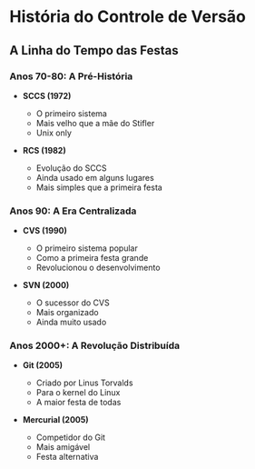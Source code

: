 # História do Controle de Versão

## A Linha do Tempo das Festas

### Anos 70-80: A Pré-História
- **SCCS (1972)**
  - O primeiro sistema
  - Mais velho que a mãe do Stifler
  - Unix only

- **RCS (1982)**
  - Evolução do SCCS
  - Ainda usado em alguns lugares
  - Mais simples que a primeira festa

### Anos 90: A Era Centralizada
- **CVS (1990)**
  - O primeiro sistema popular
  - Como a primeira festa grande
  - Revolucionou o desenvolvimento

- **SVN (2000)**
  - O sucessor do CVS
  - Mais organizado
  - Ainda muito usado

### Anos 2000+: A Revolução Distribuída
- **Git (2005)**
  - Criado por Linus Torvalds
  - Para o kernel do Linux
  - A maior festa de todas

- **Mercurial (2005)**
  - Competidor do Git
  - Mais amigável
  - Festa alternativa